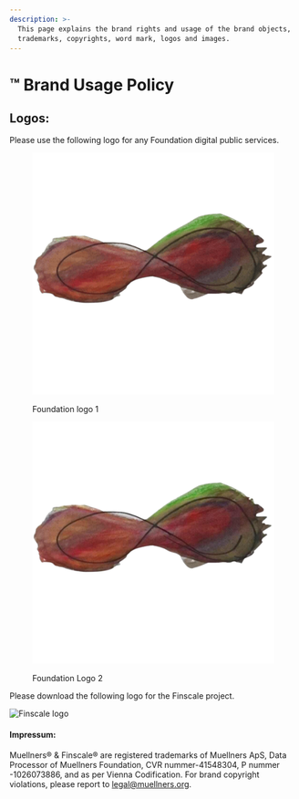 ```yaml
---
description: >-
  This page explains the brand rights and usage of the brand objects,
  trademarks, copyrights, word mark, logos and images.
---
```


# ™️ Brand Usage Policy



## Logos:

&#x20;Please use the following logo for any Foundation digital public services.

<figure><img src="../.gitbook/assets/oclogo-2.png" alt=""><figcaption><p>Foundation logo 1</p></figcaption></figure>

<figure><img src="../.gitbook/assets/oclogo.png" alt=""><figcaption><p>Foundation Logo 2</p></figcaption></figure>

Please download the following logo for the Finscale project.

![Finscale logo](../.gitbook/assets/finscale\_logo.png)

#### Impressum:

Muellners® & Finscale® are registered trademarks of Muellners ApS, Data Processor of Muellners Foundation, CVR nummer-41548304, P nummer -1026073886, and as per Vienna Codification. For brand copyright violations, please report to legal@muellners.org.



